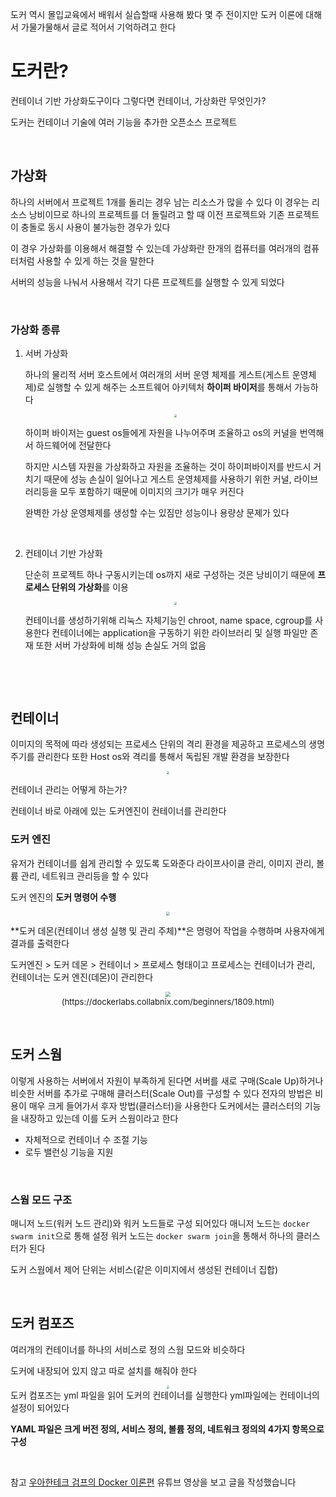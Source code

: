 도커 역시 몰입교육에서 배워서 실습할때 사용해 봤다 몇 주 전이지만 도커 이론에 대해서 가물가물해서 글로 적어서 기억하려고 한다

# 도커란?

컨테이너 기반 가상화도구이다 그렇다면 컨테이너, 가상화란 무엇인가?

도커는 컨테이너 기술에 여러 기능을 추가한 오픈소스 프로젝트

&nbsp;

## 가상화

하나의 서버에서 프로젝트 1개를 돌리는 경우 남는 리소스가 많을 수 있다 이 경우는 리소스 낭비이므로 하나의 프로젝트를 더 돌릴려고 할 때 이전 프로젝트와 기존 프로젝트이 충돌로 동시 사용이 불가능한 경우가 있다

이 경우 가상화를 이용해서 해결할 수 있는데 가상화란 한개의 컴퓨터를 여러개의 컴퓨터처럼 사용할 수 있게 하는 것을 말한다

서버의 성능을 나눠서 사용해서 각기 다른 프로젝트를 실행할 수 있게 되었다

&nbsp;

###  가상화 종류

1. 서버 가상화

   하나의 물리적 서버 호스트에서 여러개의 서버 운영 체제를 게스트(게스트 운영체제)로 실행할 수 있게 해주는 소프트웨어 아키텍처 **하이퍼 바이저**를 통해서 가능하다 

   <center>
   <img src="https://github.com/Minnnning/minnnning.github.io/assets/80758613/baf4fe20-f771-45ef-9134-3cc3f5007dc6" style="zoom:30%;">
   </center>

   하이퍼 바이저는 guest os들에게 자원을 나누어주며 조율하고 os의 커널을 번역해서 하드웨어에 전달한다

   하지만 시스템 자원을 가상화하고 자원을 조율하는 것이 하이퍼바이저를 반드시 거치기 때문에 성능 손실이 일어나고 게스트 운영체제를 사용하기 위한 커널, 라이브러리등을 모두 포함하기 때문에 이미지의 크기가 매우 커진다

   완벽한 가상 운영체제를 생성할 수는 있짐만 성능이나 용량상 문제가 있다

   &nbsp;

2. 컨테이너 기반 가상화

   단순히 프로젝트 하나 구동시키는데 os까지 새로 구성하는 것은 낭비이기 때문에 **프로세스 단위의 가상화**를 이용

   <center>
   <img src="https://github.com/Minnnning/minnnning.github.io/assets/80758613/9a32dadb-6957-4b7c-8f25-ab6e9938ef5b" style="zoom:30%;">
   </center>

   컨테이너를 생성하기위해 리눅스 자체기능인 chroot, name space, cgroup를 사용한다 컨테이너에는 application을 구동하기 위한 라이브러리 및 실행 파일만 존재 또한 서버 가상화에 비해 성능 손실도 거의 없음

&nbsp;

&nbsp;

## 컨테이너

이미지의 목적에 따라 생성되는 프로세스 단위의 격리 환경을 제공하고 프로세스의 생명 주기를 관리한다 또한 Host os와 격리를 통해서 독립된 개발 환경을 보장한다

<center>
<img src="https://github.com/Minnnning/minnnning.github.io/assets/80758613/78304f98-0429-477b-9d49-3c12b53495dd" style="zoom:30%;">
</center>

컨테이너 관리는 어떻게 하는가?

컨테이너 바로 아래에 있는 도커엔진이 컨테이너를 관리한다

### 도커 엔진

유저가 컨테이너를 쉽게 관리할 수 있도록 도와준다 라이프사이클 관리, 이미지 관리, 볼륨 관리, 네트워크 관리등을 할 수 있다

도커 엔진의 **도커 명령어 수행**

<center>
<img src="https://github.com/Minnnning/minnnning.github.io/assets/80758613/ac2d4a02-776f-4e4f-8838-53cef90c24b0" style="zoom:40%;">
</center>

**도커 데몬(컨테이너 생성 실행 및 관리 주체)**은 명령어 작업을 수행하며 사용자에게 결과를 출력한다

도커엔진 > 도커 데몬 > 컨테이너 > 프로세스 형태이고 프로세스는 컨테이너가 관리, 컨테이너는 도커 엔진(데몬)이 관리한다

<center>
<img src="https://github.com/Minnnning/minnnning.github.io/assets/80758613/14890124-66be-4444-ac35-fe1046481055" style="zoom:50%;">
</center>

<center><font size="2em">(https://dockerlabs.collabnix.com/beginners/1809.html)</font></center>

&nbsp;

## 도커 스웜

이렇게 사용하는 서버에서 자원이 부족하게 된다면 서버를 새로 구매(Scale Up)하거나 비슷한 서버를 추가로 구매해 클러스터(Scale Out)를 구성할 수 있다 전자의 방법은 비용이 매우 크게 들어가서 후자 방법(클러스터)을 사용한다 도커에서는 클러스터의 기능을 내장하고 있는데 이를 도커 스웜이라고 한다

* 자체적으로 컨테이너 수 조절 기능
* 로두 밸런싱 기능을 지원

&nbsp;

### 스웜 모드 구조

매니저 노드(워커 노드 관리)와 워커 노드들로 구성 되어있다 매니저 노드는 `docker swarm init`으로 통해 설정 워커 노드는  `docker swarm join`을 통해서 하나의 클러스터가 된다 

도커 스웜에서 제어 단위는 서비스(같은 이미지에서 생성된 컨테이너 집합)

&nbsp;

## 도커 컴포즈

 여러개의 컨테이너를 하나의 서비스로 정의 스웜 모드와 비슷하다 

 도커에 내장되어 있지 않고 따로 설치를 해줘야 한다 

<center>
<img src="https://github.com/Minnnning/minnnning.github.io/assets/80758613/535ae9d7-97df-433a-9518-88ed081eba73" style="zoom:30%;">
</center>
도커 컴포즈는 yml 파일을 읽어 도커의 컨테이너를 실행한다 yml파일에는 컨테이너의 설정이 되어있다

**YAML 파일은 크게 버전 정의, 서비스 정의, 볼륨 정의, 네트워크 정의의 4가지 항목으로 구성**

&nbsp;

참고 [우아한테크 검프의 Docker 이론편](https://www.youtube.com/watch?v=IiNI6XAYtrs&t=622s) 유튜브 영상을 보고 글을 작성했습니다
